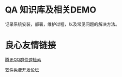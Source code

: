 # QA 知识库及相关DEMO
记录系统安装，部署，维护过程，以及常见问题的解决方法。


 # 良心友情链接

[腾讯QQ群快速检索](http://u.720life.cn/s/8cf73f7c)

[软件免费开发论坛](http://u.720life.cn/s/bbb01dc0)